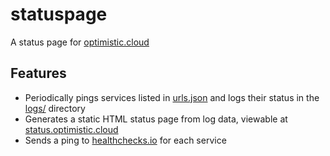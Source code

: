 # statuspage
A status page for [optimistic.cloud](https://optimistic.cloud)

## Features

- Periodically pings services listed in [urls.json](./urls.json) and logs their status in the [logs/](logs/) directory
- Generates a static HTML status page from log data, viewable at [status.optimistic.cloud](https://status.optimistic.cloud)
- Sends a ping to [healthchecks.io](https://healthchecks.io) for each service